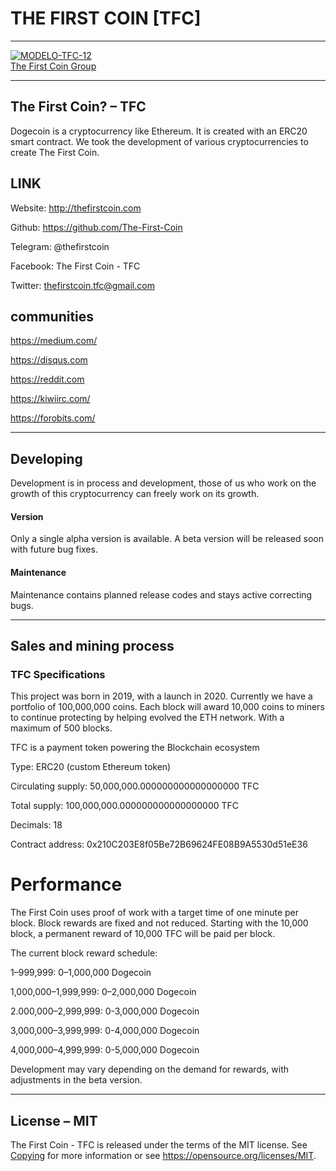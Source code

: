 # THE FIRST COIN [TFC]

___________________________________
 <a href="https://imgbb.com/"><img src="https://i.ibb.co/hYbWtHV/MODELO-TFC-12.jpg" alt="MODELO-TFC-12" border="0"></a><br /><a target='_blank' href='https://es.imgbb.com/'>The First Coin Group</a><br />
___________________________________




## The First Coin? – TFC


Dogecoin is a cryptocurrency like Ethereum. It is created with an ERC20 smart contract. We took the development of various cryptocurrencies to create The First Coin.


## LINK


Website: http://thefirstcoin.com

Github: https://github.com/The-First-Coin

Telegram:  @thefirstcoin

Facebook: The First Coin - TFC

Twitter: thefirstcoin.tfc@gmail.com


## communities

https://medium.com/

https://disqus.com

https://reddit.com

https://kiwiirc.com/

https://forobits.com/



_____________________________________


## Developing
Development is in process and development, those of us who work on the growth of this cryptocurrency can freely work on its growth.

#### Version
Only a single alpha version is available. A beta version will be released soon with future bug fixes.

#### Maintenance
Maintenance contains planned release codes and stays active correcting bugs.


____________________________________



## Sales and mining process

### TFC Specifications

This project was born in 2019, with a launch in 2020. Currently we have a portfolio of 100,000,000 coins. Each block will award 10,000 coins to miners to continue protecting by helping evolved the ETH network. With a maximum of 500 blocks.


TFC is a payment token powering the Blockchain ecosystem

Type: ERC20 (custom Ethereum token)

Circulating supply: 50,000,000.000000000000000000 TFC

Total supply: 100,000,000.000000000000000000 TFC

Decimals: 18

Contract address: 0x210C203E8f05Be72B69624FE08B9A5530d51eE36


# Performance

The First Coin uses proof of work with a target time of one minute per block. Block rewards are fixed and not reduced. Starting with the 10,000 block, a permanent reward of 10,000 TFC will be paid per block.

The current block reward schedule:

1–999,999: 0–1,000,000 Dogecoin

1,000,000–1,999,999: 0–2,000,000 Dogecoin

2.000,000–2,999,999: 0-3,000,000 Dogecoin

3,000,000–3,999,999: 0-4,000,000 Dogecoin

4,000,000–4,999,999: 0-5,000,000 Dogecoin


Development may vary depending on the demand for rewards, with adjustments in the beta version.







_______________________________________

## License – MIT
The First Coin - TFC is released under the terms of the MIT license. See [Copying](Copying) for more
information or see https://opensource.org/licenses/MIT.


